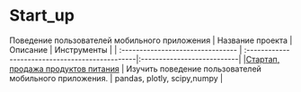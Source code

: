 # Start_up
Поведение пользователей мобильного приложения
| Название проекта                  | Описание                                        | Инструменты                 |
| :-------------------------------- | :-----------------------------------------------|:---------------------------|
|[Стартап, продажа продуктов питания](https://github.com/Polinailinet/Start_up/blob/main/Startup.ipynb) | Изучить поведение пользователей мобильного приложения.  | pandas, plotly, scipy,numpy |
